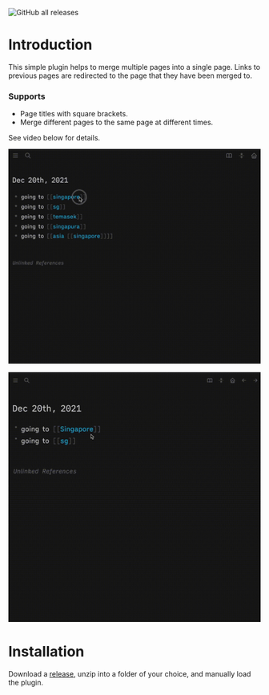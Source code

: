 ![GitHub all releases](https://img.shields.io/github/downloads/hkgnp/logseq-mergepages-plugin/total)

# Introduction

This simple plugin helps to merge multiple pages into a single page. Links to previous pages are redirected to the page that they have been merged to.

### Supports

- Page titles with square brackets.
- Merge different pages to the same page at different times.

See video below for details.

![](/screenshots/demo2.gif)

![](/screenshots/demo.gif)

# Installation

Download a [release](https://github.com/hkgnp/logseq-mergepages-plugin/releases), unzip into a folder of your choice, and manually load the plugin.
